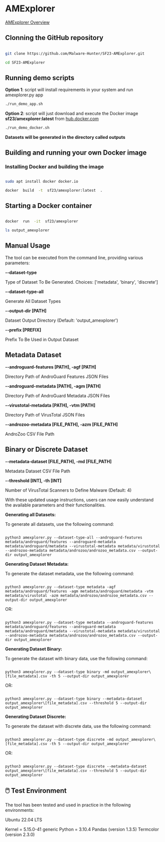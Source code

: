 # AMExplorer

  

[AMExplorer Overview](https://github.com/Malware-Hunter/SF23-AMExplorer/blob/main/OVERVIEW.md)


## Clonning the GitHub repository

```bash

git clone https://github.com/Malware-Hunter/SF23-AMExplorer.git

cd SF23-AMExplorer

```

## Running **demo** scripts
  


**Option 1**: script will install requirements in your system and run amexplorer.py app
```bash
./run_demo_app.sh

```

**Option 2**: script will just download and execute the Docker image **sf23/amexplorer:latest** from [hub.docker.com](hub.docker.com)
```bash
./run_demo_docker.sh

```
**Datasets will be generated in the directory called outputs**
  

## Building and running your own Docker image


### Installing Docker and building the image
```bash

sudo apt install docker docker.io

docker  build  -t  sf23/amexplorer:latest  .

```

## Starting a Docker container

```bash

docker  run  -it  sf23/amexplorer

ls output_amexplorer

```

  

## Manual Usage


The tool can be executed from the command line, providing various parameters:

  
  

**--dataset-type**

Type of Dataset To Be Generated. Choices: ['metadata', 'binary', 'discrete']

  

**--dataset-type-all**

Generate All Dataset Types

  

**--output-dir [PATH]**

Dataset Output Directory (Default: 'output_amexplorer')

  

**--prefix [PREFIX]**

Prefix To Be Used in Output Dataset

  

## Metadata Dataset

  

**--androguard-features [PATH], -agf [PATH]**

Directory Path of AndroGuard Features JSON Files

  

**--androguard-metadata [PATH], -agm [PATH]**

Directory Path of AndroGuard Metadata JSON Files

  

**--virustotal-metadata [PATH], -vtm [PATH]**

Directory Path of VirusTotal JSON Files

  

**--androzoo-metadata [FILE_PATH], -azm [FILE_PATH]**

AndroZoo CSV File Path

  

## Binary or Discrete Dataset

  

**--metadata-dataset [FILE_PATH], -md [FILE_PATH]**

Metadata Dataset CSV File Path

  

**--threshold [INT], -th [INT]**

Number of VirusTotal Scanners to Define Malware (Default: 4)

  

With these updated usage instructions, users can now easily understand the available parameters and their functionalities.

  

**Generating all Datasets:**

  

To generate all datasets, use the following command:

  

```

python3 amexplorer.py --dataset-type-all --androguard-features metadata/androguard/features --androguard-metadata metadata/androguard/metadata --virustotal-metadata metadata/virustotal --androzoo-metadata metadata/androzoo/androzoo_metadata.csv --output-dir output_amexplorer

```

  

**Generating Dataset Metadata:**

  

To generate the dataset metadata, use the following command:

  

```

python3 amexplorer.py --dataset-type metadata -agf metadata/androguard/features -agm metadata/androguard/metadata -vtm metadata/virustotal -azm metadata/androzoo/androzoo_metadata.csv --output-dir output_amexplorer

```

  

OR:

  

```

python3 amexplorer.py --dataset-type metadata --androguard-features metadata/androguard/features --androguard-metadata metadata/androguard/metadata --virustotal-metadata metadata/virustotal --androzoo-metadata metadata/androzoo/androzoo_metadata.csv --output-dir output_amexplorer

```

  

**Generating Dataset Binary:**

  

To generate the dataset with binary data, use the following command:

  

```

python3 amexplorer.py --dataset-type binary -md output_amexplorer\[file_metadata].csv -th 5 --output-dir output_amexplorer

```

  

OR:

  

```

python3 amexplorer.py --dataset-type binary --metadata-dataset output_amexplorer\[file_metadata].csv --threshold 5 --output-dir output_amexplorer

```

  

**Generating Dataset Discrete:**

  

To generate the dataset with discrete data, use the following command:

  

```

python3 amexplorer.py --dataset-type discrete -md output_amexplorer\[file_metadata].csv -th 5 --output-dir output_amexplorer

```

OR:

  

```

python3 amexplorer.py --dataset-type discrete --metadata-dataset output_amexplorer\[file_metadata].csv --threshold 5 --output-dir output_amexplorer

```
## 🖱️ Test Environment
The tool has been tested and used in practice in the following environments:

Ubuntu 22.04 LTS

Kernel = 5.15.0-41 generic
Python = 3.10.4
Pandas (version 1.3.5)
Termcolor (version 2.3.0)
